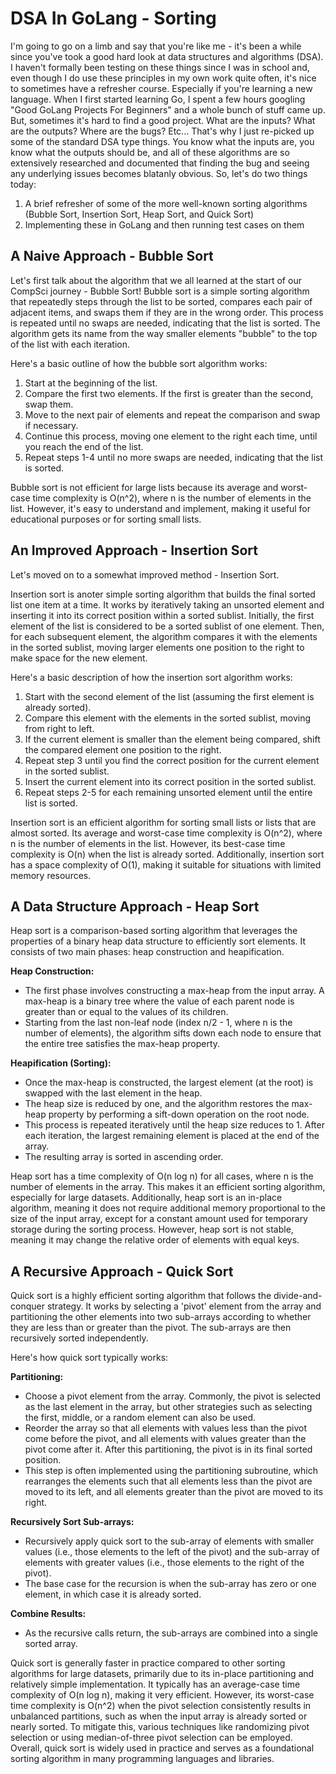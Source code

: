 # DSA In GoLang - Sorting

I'm going to go on a limb and say that you're like me - it's been a while
since you've took a good hard look at data structures and algorithms (DSA).
I haven't formally been testing on these things since I was in school and,
even though I do use these principles in my own work quite often, it's nice
to sometimes have a refresher course. Especially if you're learning a new 
language. When I first started learning Go, I spent a few hours googling 
"Good GoLang Projects For Beginners" and a whole bunch of stuff came up.
But, sometimes it's hard to find a good project. What are the inputs? What
are the outputs? Where are the bugs? Etc... That's why I just re-picked up
some of the standard DSA type things. You know what the inputs are, you know
what the outputs should be, and all of these algorithms are so extensively
researched and documented that finding the bug and seeing any underlying
issues becomes blatanly obvious. So, let's do two things today:

1. A brief refresher of some of the more well-known sorting algorithms 
    (Bubble Sort, Insertion Sort, Heap Sort, and Quick Sort)
2. Implementing these in GoLang and then running test cases on them

## A Naive Approach - Bubble Sort
Let's first talk about the algorithm that we all learned at the
start of our CompSci journey - Bubble Sort!
Bubble sort is a simple sorting algorithm that 
repeatedly steps through the list to be sorted, compares each pair of 
adjacent items, and swaps them if they are in the wrong order. This process 
is repeated until no swaps are needed, indicating that the list is sorted. 
The algorithm gets its name from the way smaller elements 
"bubble" to the top of the list with each iteration.

Here's a basic outline of how the bubble sort algorithm works:

1. Start at the beginning of the list.
2. Compare the first two elements. If the first is greater than the second, swap them.
3. Move to the next pair of elements and repeat the comparison and swap if necessary.
4. Continue this process, moving one element to the right each time, until you reach the end of the list.
5. Repeat steps 1-4 until no more swaps are needed, indicating that the list is sorted.

Bubble sort is not efficient for large lists because its average and worst-case 
time complexity is O(n^2), where n is the number of elements in the list. 
However, it's easy to understand and implement, making it useful for 
educational purposes or for sorting small lists.

## An Improved Approach - Insertion Sort
Let's moved on to a somewhat improved method - Insertion Sort.

Insertion sort is anoter simple sorting algorithm that 
builds the final sorted list one item at a time. It 
works by iteratively taking an unsorted element and inserting 
it into its correct position within a sorted sublist. Initially, 
the first element of the list is considered to be a sorted sublist of 
one element. Then, for each subsequent element, the algorithm 
compares it with the elements in the sorted sublist, moving larger 
elements one position to the right to make space for the new element.

Here's a basic description of how the insertion sort algorithm works:

1. Start with the second element of the list (assuming the first element is already sorted).
2. Compare this element with the elements in the sorted sublist, moving from right to left.
3. If the current element is smaller than the element being compared, shift the compared element one position to the right.
4. Repeat step 3 until you find the correct position for the current element in the sorted sublist.
5. Insert the current element into its correct position in the sorted sublist.
6. Repeat steps 2-5 for each remaining unsorted element until the entire list is sorted.

Insertion sort is an efficient algorithm for sorting small lists or lists that are 
almost sorted. Its average and worst-case time complexity is O(n^2), 
where n is the number of elements in the list. However, its best-case time complexity 
is O(n) when the list is already sorted. Additionally, insertion sort has a 
space complexity of O(1), making it suitable for situations with limited memory resources.

## A Data Structure Approach - Heap Sort

Heap sort is a comparison-based sorting algorithm that leverages the properties 
of a binary heap data structure to efficiently sort elements. It consists of 
two main phases: heap construction and heapification.

**Heap Construction:**

* The first phase involves constructing a max-heap from the input array. 
    A max-heap is a binary tree where the value of each parent node is 
    greater than or equal to the values of its children.
* Starting from the last non-leaf node (index n/2 - 1, where n is the 
    number of elements), the algorithm sifts down each node to ensure 
    that the entire tree satisfies the max-heap property.

**Heapification (Sorting):**

* Once the max-heap is constructed, the largest element (at the root) is 
    swapped with the last element in the heap.
* The heap size is reduced by one, and the algorithm restores the max-heap 
    property by performing a sift-down operation on the root node.
* This process is repeated iteratively until the heap size reduces to 1. 
    After each iteration, the largest remaining element is placed at the end of the array.
* The resulting array is sorted in ascending order.

Heap sort has a time complexity of O(n log n) for all cases, where 
n is the number of elements in the array. This makes it an efficient 
sorting algorithm, especially for large datasets. Additionally, heap sort 
is an in-place algorithm, meaning it does not require additional memory 
proportional to the size of the input array, except for a constant amount 
used for temporary storage during the sorting process. However, heap sort is 
not stable, meaning it may change the relative order of elements with equal keys.

## A Recursive Approach - Quick Sort

Quick sort is a highly efficient sorting algorithm that follows the 
divide-and-conquer strategy. It works by selecting a 'pivot' element 
from the array and partitioning the other elements into two sub-arrays 
according to whether they are less than or greater than the pivot. 
The sub-arrays are then recursively sorted independently.

Here's how quick sort typically works:

**Partitioning:**

* Choose a pivot element from the array. Commonly, the pivot is selected 
    as the last element in the array, but other strategies such as selecting
    the first, middle, or a random element can also be used.
* Reorder the array so that all elements with values less than the pivot 
    come before the pivot, and all elements with values greater than 
    the pivot come after it. After this partitioning, the pivot is 
    in its final sorted position.
* This step is often implemented using the partitioning subroutine, 
    which rearranges the elements such that all elements less than 
    the pivot are moved to its left, and all elements greater than 
    the pivot are moved to its right.

**Recursively Sort Sub-arrays:**

* Recursively apply quick sort to the sub-array of elements 
    with smaller values (i.e., those elements to the left of the pivot) 
    and the sub-array of elements with greater values 
    (i.e., those elements to the right of the pivot).
* The base case for the recursion is when the sub-array has 
    zero or one element, in which case it is already sorted.

**Combine Results:**

* As the recursive calls return, the sub-arrays are combined 
    into a single sorted array.

Quick sort is generally faster in practice compared to other 
sorting algorithms for large datasets, primarily due to its in-place 
partitioning and relatively simple implementation. It typically has an 
average-case time complexity of O(n log n), making it very efficient. 
However, its worst-case time complexity is O(n^2) when the pivot selection 
consistently results in unbalanced partitions, such as when the input array 
is already sorted or nearly sorted. To mitigate this, various techniques like 
randomizing pivot selection or using median-of-three pivot selection can be 
employed. Overall, quick sort is widely used in practice and serves as a 
foundational sorting algorithm in many programming languages and libraries.